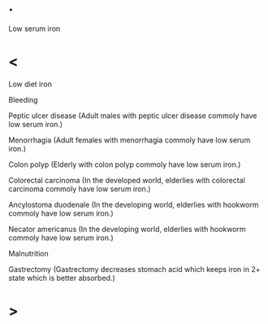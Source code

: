 # .

Low serum iron

# <

Low diet iron

Bleeding

Peptic ulcer disease (Adult males with peptic ulcer disease commoly have low serum iron.)

Menorrhagia (Adult females with menorrhagia commoly have low serum iron.)

Colon polyp (Elderly with colon polyp commoly have low serum iron.)

Colorectal carcinoma (In the developed world, elderlies with colorectal carcinoma commoly have low serum iron.)

Ancylostoma duodenale (In the developing world, elderlies with hookworm commoly have low serum iron.)

Necator americanus (In the developing world, elderlies with hookworm commoly have low serum iron.)

Malnutrition

Gastrectomy (Gastrectomy decreases stomach acid which keeps iron in 2+ state which is better absorbed.)

# >
